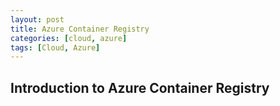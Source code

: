 ```yaml
---
layout: post
title: Azure Container Registry
categories: [cloud, azure]
tags: [Cloud, Azure]
---
```


## Introduction to Azure Container Registry

